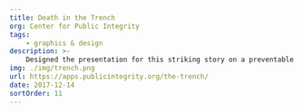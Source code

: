 ```yaml
---
title: Death in the Trench
org: Center for Public Integrity
tags:
    - graphics & design
description: >-
    Designed the presentation for this striking story on a preventable death and what it says about workplace safety enforcement.
img: ./img/trench.png
url: https://apps.publicintegrity.org/the-trench/
date: 2017-12-14
sortOrder: 11
---
```

